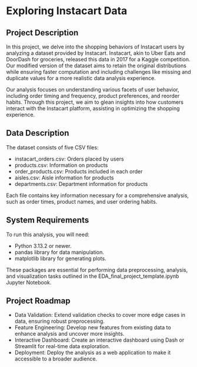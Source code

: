 # Exploring Instacart Data

## Project Description

In this project, we delve into the shopping behaviors of Instacart users by analyzing a dataset provided by Instacart. Instacart, akin to Uber Eats and DoorDash for groceries, released this data in 2017 for a Kaggle competition. Our modified version of the dataset aims to retain the original distributions while ensuring faster computation and including challenges like missing and duplicate values for a more realistic data analysis experience.

Our analysis focuses on understanding various facets of user behavior, including order timing and frequency, product preferences, and reorder habits. Through this project, we aim to glean insights into how customers interact with the Instacart platform, assisting in optimizing the shopping experience.

## Data Description

The dataset consists of five CSV files:

- instacart_orders.csv: Orders placed by users
- products.csv: Information on products
- order_products.csv: Products included in each order
- aisles.csv: Aisle information for products
- departments.csv: Department information for products

Each file contains key information necessary for a comprehensive analysis, such as order times, product names, and user ordering habits.

## System Requirements

To run this analysis, you will need:

- Python 3.13.2 or newer.
- pandas library for data manipulation.
- matplotlib library for generating plots.

These packages are essential for performing data preprocessing, analysis, and visualization tasks outlined in the EDA_final_project_template.ipynb Jupyter Notebook.

## Project Roadmap

- Data Validation: Extend validation checks to cover more edge cases in data, ensuring robust preprocessing.
- Feature Engineering: Develop new features from existing data to enhance analysis and uncover more insights.
- Interactive Dashboard: Create an interactive dashboard using Dash or Streamlit for real-time data exploration.
- Deployment: Deploy the analysis as a web application to make it accessible to a broader audience.